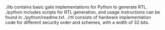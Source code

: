 ./lib contains basic gate implementations for Python to generate RTL. 
./python includes scripts for RTL generation, and usage instructions can be found in ./python/readme.txt. 
./rtl consists of hardware implementation code for different security order and schemes, with a width of 32 bits.